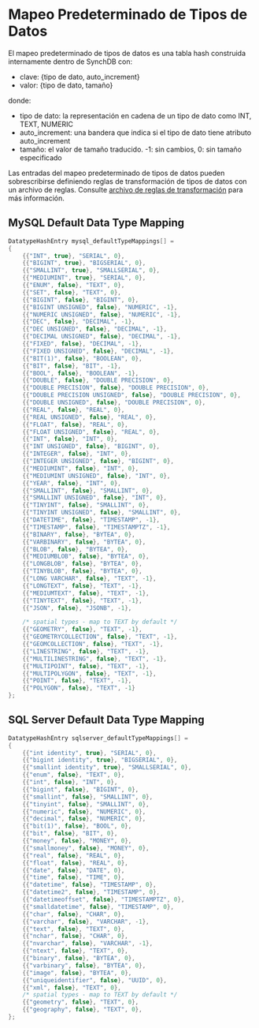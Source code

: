 # Mapeo Predeterminado de Tipos de Datos

El mapeo predeterminado de tipos de datos es una tabla hash construida internamente dentro de SynchDB con:
* clave: {tipo de dato, auto_increment}
* valor: {tipo de dato, tamaño}

donde:
* tipo de dato: la representación en cadena de un tipo de dato como INT, TEXT, NUMERIC
* auto_increment: una bandera que indica si el tipo de dato tiene atributo auto_increment
* tamaño: el valor de tamaño traducido. -1: sin cambios, 0: sin tamaño especificado

Las entradas del mapeo predeterminado de tipos de datos pueden sobrescribirse definiendo reglas de transformación de tipos de datos con un archivo de reglas. Consulte [archivo de reglas de transformación](https://docs.synchdb.com/user-guide/transform_rule_file/) para más información.

## MySQL Default Data Type Mapping

```c
DatatypeHashEntry mysql_defaultTypeMappings[] =
{
	{{"INT", true}, "SERIAL", 0},
	{{"BIGINT", true}, "BIGSERIAL", 0},
	{{"SMALLINT", true}, "SMALLSERIAL", 0},
	{{"MEDIUMINT", true}, "SERIAL", 0},
	{{"ENUM", false}, "TEXT", 0},
	{{"SET", false}, "TEXT", 0},
	{{"BIGINT", false}, "BIGINT", 0},
	{{"BIGINT UNSIGNED", false}, "NUMERIC", -1},
	{{"NUMERIC UNSIGNED", false}, "NUMERIC", -1},
	{{"DEC", false}, "DECIMAL", -1},
	{{"DEC UNSIGNED", false}, "DECIMAL", -1},
	{{"DECIMAL UNSIGNED", false}, "DECIMAL", -1},
	{{"FIXED", false}, "DECIMAL", -1},
	{{"FIXED UNSIGNED", false}, "DECIMAL", -1},
	{{"BIT(1)", false}, "BOOLEAN", 0},
	{{"BIT", false}, "BIT", -1},
	{{"BOOL", false}, "BOOLEAN", -1},
	{{"DOUBLE", false}, "DOUBLE PRECISION", 0},
	{{"DOUBLE PRECISION", false}, "DOUBLE PRECISION", 0},
	{{"DOUBLE PRECISION UNSIGNED", false}, "DOUBLE PRECISION", 0},
	{{"DOUBLE UNSIGNED", false}, "DOUBLE PRECISION", 0},
	{{"REAL", false}, "REAL", 0},
	{{"REAL UNSIGNED", false}, "REAL", 0},
	{{"FLOAT", false}, "REAL", 0},
	{{"FLOAT UNSIGNED", false}, "REAL", 0},
	{{"INT", false}, "INT", 0},
	{{"INT UNSIGNED", false}, "BIGINT", 0},
	{{"INTEGER", false}, "INT", 0},
	{{"INTEGER UNSIGNED", false}, "BIGINT", 0},
	{{"MEDIUMINT", false}, "INT", 0},
	{{"MEDIUMINT UNSIGNED", false}, "INT", 0},
	{{"YEAR", false}, "INT", 0},
	{{"SMALLINT", false}, "SMALLINT", 0},
	{{"SMALLINT UNSIGNED", false}, "INT", 0},
	{{"TINYINT", false}, "SMALLINT", 0},
	{{"TINYINT UNSIGNED", false}, "SMALLINT", 0},
	{{"DATETIME", false}, "TIMESTAMP", -1},
	{{"TIMESTAMP", false}, "TIMESTAMPTZ", -1},
	{{"BINARY", false}, "BYTEA", 0},
	{{"VARBINARY", false}, "BYTEA", 0},
	{{"BLOB", false}, "BYTEA", 0},
	{{"MEDIUMBLOB", false}, "BYTEA", 0},
	{{"LONGBLOB", false}, "BYTEA", 0},
	{{"TINYBLOB", false}, "BYTEA", 0},
	{{"LONG VARCHAR", false}, "TEXT", -1},
	{{"LONGTEXT", false}, "TEXT", -1},
	{{"MEDIUMTEXT", false}, "TEXT", -1},
	{{"TINYTEXT", false}, "TEXT", -1},
	{{"JSON", false}, "JSONB", -1},

	/* spatial types - map to TEXT by default */
	{{"GEOMETRY", false}, "TEXT", -1},
	{{"GEOMETRYCOLLECTION", false}, "TEXT", -1},
	{{"GEOMCOLLECTION", false}, "TEXT", -1},
	{{"LINESTRING", false}, "TEXT", -1},
	{{"MULTILINESTRING", false}, "TEXT", -1},
	{{"MULTIPOINT", false}, "TEXT", -1},
	{{"MULTIPOLYGON", false}, "TEXT", -1},
	{{"POINT", false}, "TEXT", -1},
	{{"POLYGON", false}, "TEXT", -1}
};

```

## SQL Server Default Data Type Mapping

```c
DatatypeHashEntry sqlserver_defaultTypeMappings[] =
{
	{{"int identity", true}, "SERIAL", 0},
	{{"bigint identity", true}, "BIGSERIAL", 0},
	{{"smallint identity", true}, "SMALLSERIAL", 0},
	{{"enum", false}, "TEXT", 0},
	{{"int", false}, "INT", 0},
	{{"bigint", false}, "BIGINT", 0},
	{{"smallint", false}, "SMALLINT", 0},
	{{"tinyint", false}, "SMALLINT", 0},
	{{"numeric", false}, "NUMERIC", 0},
	{{"decimal", false}, "NUMERIC", 0},
	{{"bit(1)", false}, "BOOL", 0},
	{{"bit", false}, "BIT", 0},
	{{"money", false}, "MONEY", 0},
	{{"smallmoney", false}, "MONEY", 0},
	{{"real", false}, "REAL", 0},
	{{"float", false}, "REAL", 0},
	{{"date", false}, "DATE", 0},
	{{"time", false}, "TIME", 0},
	{{"datetime", false}, "TIMESTAMP", 0},
	{{"datetime2", false}, "TIMESTAMP", 0},
	{{"datetimeoffset", false}, "TIMESTAMPTZ", 0},
	{{"smalldatetime", false}, "TIMESTAMP", 0},
	{{"char", false}, "CHAR", 0},
	{{"varchar", false}, "VARCHAR", -1},
	{{"text", false}, "TEXT", 0},
	{{"nchar", false}, "CHAR", 0},
	{{"nvarchar", false}, "VARCHAR", -1},
	{{"ntext", false}, "TEXT", 0},
	{{"binary", false}, "BYTEA", 0},
	{{"varbinary", false}, "BYTEA", 0},
	{{"image", false}, "BYTEA", 0},
	{{"uniqueidentifier", false}, "UUID", 0},
	{{"xml", false}, "TEXT", 0},
	/* spatial types - map to TEXT by default */
	{{"geometry", false}, "TEXT", 0},
	{{"geography", false}, "TEXT", 0},
};
```
